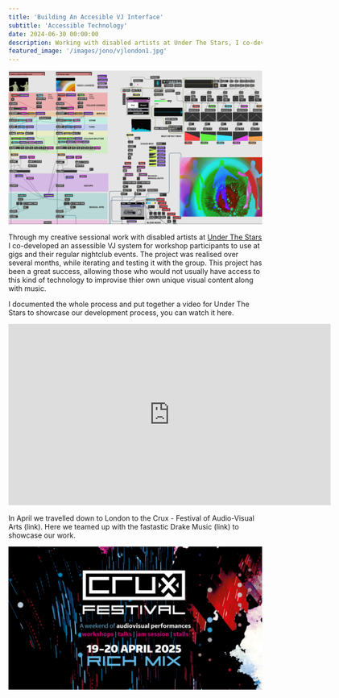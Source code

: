 ```yaml
---
title: 'Building An Accesible VJ Interface'
subtitle: 'Accessible Technology'
date: 2024-06-30 00:00:00
description: Working with disabled artists at Under The Stars, I co-developed an accessible VJ system for use at thier nightclub and gigs
featured_image: '/images/jono/vjlondon1.jpg'
---
```


![](/images/jono/maxmsp_vj.jpg)

Through my creative sessional work with disabled artists at [Under The Stars](https://underthestars.org.uk/) I co-developed an assessible VJ system for workshop participants to use at gigs and their regular nightclub events. The project was realised over several months, while iterating and testing it with the group. This project has been a great success, allowing those who would not usually have access to this kind of technology to improvise thier own unique visual content along with music.


I documented the whole process and put together a video for Under The Stars to showcase our development process, you can watch it here.

<iframe src="https://www.youtube.com/embed/vibqQOKL_s4?si=s8Kqz92cM_qF_7Qm" width="640" height="360" frameborder="0" allowfullscreen></iframe>

In April we travelled down to London to the Crux - Festival of Audio-Visual Arts (link). Here we teamed up with the fastastic Drake Music (link) to showcase our work.

![](/images/jono/cruxfestmain.jpg)








